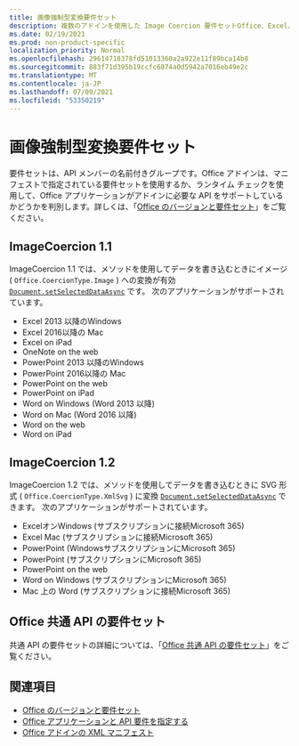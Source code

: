 ```yaml
---
title: 画像強制型変換要件セット
description: 複数のアドインを使用した Image Coercion 要件セットOffice、Excel、Word PowerPointサポート。
ms.date: 02/19/2021
ms.prod: non-product-specific
localization_priority: Normal
ms.openlocfilehash: 29614718378fd51013360a2a922e11f89bca14b8
ms.sourcegitcommit: 883f71d395b19ccfc6874a0d5942a7016eb49e2c
ms.translationtype: MT
ms.contentlocale: ja-JP
ms.lasthandoff: 07/09/2021
ms.locfileid: "53350219"
---
```

# <a name="image-coercion-requirement-sets"></a>画像強制型変換要件セット

要件セットは、API メンバーの名前付きグループです。Office アドインは、マニフェストで指定されている要件セットを使用するか、ランタイム チェックを使用して、Office アプリケーションがアドインに必要な API をサポートしているかどうかを判別します。詳しくは、「[Office のバージョンと要件セット](../../develop/office-versions-and-requirement-sets.md)」をご覧ください。

## <a name="imagecoercion-11"></a>ImageCoercion 1.1

ImageCoercion 1.1 では、メソッドを使用してデータを書き込むときにイメージ ( `Office.CoercionType.Image` ) への変換が有効 [`Document.setSelectedDataAsync`](/javascript/api/office/office.document#setselecteddataasync-data--options--callback-) です。 次のアプリケーションがサポートされています。

- Excel 2013 以降のWindows
- Excel 2016以降の Mac
- Excel on iPad
- OneNote on the web
- PowerPoint 2013 以降のWindows
- PowerPoint 2016以降の Mac
- PowerPoint on the web
- PowerPoint on iPad
- Word on Windows (Word 2013 以降)
- Word on Mac (Word 2016 以降)
- Word on the web
- Word on iPad

## <a name="imagecoercion-12"></a>ImageCoercion 1.2

ImageCoercion 1.2 では、メソッドを使用してデータを書き込むときに SVG 形式 ( `Office.CoercionType.XmlSvg` ) に変換 [`Document.setSelectedDataAsync`](/javascript/api/office/office.document#setselecteddataasync-data--options--callback-) できます。 次のアプリケーションがサポートされています。

- ExcelオンWindows (サブスクリプションに接続Microsoft 365)
- Excel Mac (サブスクリプションに接続Microsoft 365)
- PowerPoint (WindowsサブスクリプションにMicrosoft 365)
- PowerPoint (サブスクリプションにMicrosoft 365)
- PowerPoint on the web
- Word on Windows (サブスクリプションにMicrosoft 365)
- Mac 上の Word (サブスクリプションに接続Microsoft 365)

## <a name="office-common-api-requirement-sets"></a>Office 共通 API の要件セット

共通 API の要件セットの詳細については、「[Office 共通 API の要件セット](office-add-in-requirement-sets.md)」をご覧ください。

## <a name="see-also"></a>関連項目

- [Office のバージョンと要件セット](../../develop/office-versions-and-requirement-sets.md)
- [Office アプリケーションと API 要件を指定する](../../develop/specify-office-hosts-and-api-requirements.md)
- [Office アドインの XML マニフェスト](../../develop/add-in-manifests.md)
